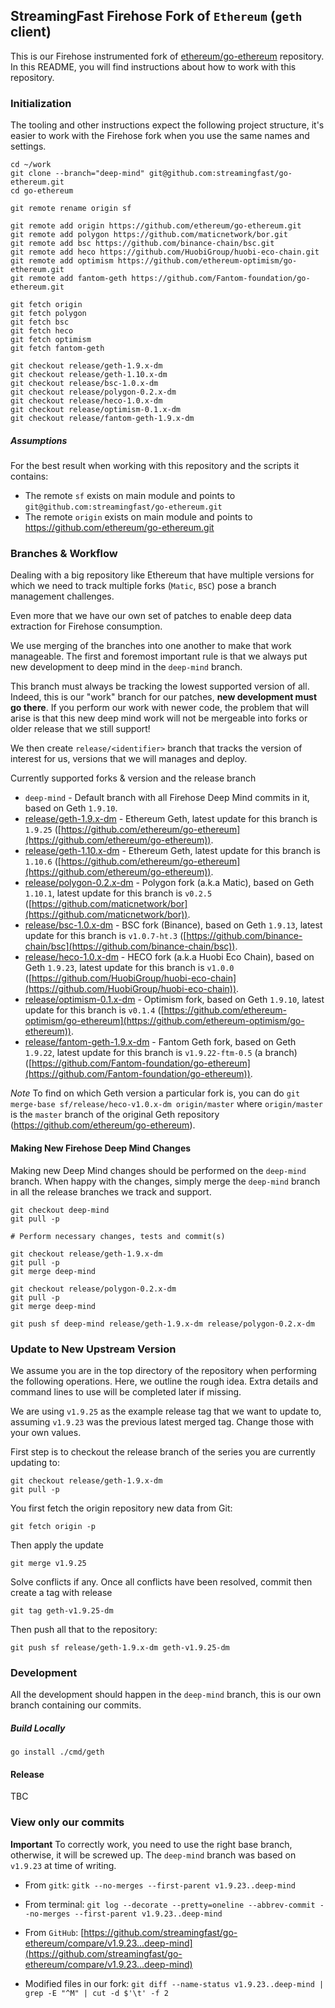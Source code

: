 ## StreamingFast Firehose Fork of `Ethereum` (`geth` client)

This is our Firehose instrumented fork of [ethereum/go-ethereum](https://github.com/ethereum/go-ethereum) repository. In this README, you will find instructions about how to work with this repository.

### Initialization

The tooling and other instructions expect the following project
structure, it's easier to work with the Firehose fork when you use
the same names and settings.

```
cd ~/work
git clone --branch="deep-mind" git@github.com:streamingfast/go-ethereum.git
cd go-ethereum

git remote rename origin sf

git remote add origin https://github.com/ethereum/go-ethereum.git
git remote add polygon https://github.com/maticnetwork/bor.git
git remote add bsc https://github.com/binance-chain/bsc.git
git remote add heco https://github.com/HuobiGroup/huobi-eco-chain.git
git remote add optimism https://github.com/ethereum-optimism/go-ethereum.git
git remote add fantom-geth https://github.com/Fantom-foundation/go-ethereum.git

git fetch origin
git fetch polygon
git fetch bsc
git fetch heco
git fetch optimism
git fetch fantom-geth

git checkout release/geth-1.9.x-dm
git checkout release/geth-1.10.x-dm
git checkout release/bsc-1.0.x-dm
git checkout release/polygon-0.2.x-dm
git checkout release/heco-1.0.x-dm
git checkout release/optimism-0.1.x-dm
git checkout release/fantom-geth-1.9.x-dm
```

##### Assumptions

For the best result when working with this repository and the scripts it contains:

- The remote `sf` exists on main module and points to `git@github.com:streamingfast/go-ethereum.git`
- The remote `origin` exists on main module and points to https://github.com/ethereum/go-ethereum.git

### Branches & Workflow

Dealing with a big repository like Ethereum that have multiple versions for which we need
to track multiple forks (`Matic`, `BSC`) pose a branch management challenges.

Even more that we have our own set of patches to enable deep data extraction
for Firehose consumption.

We use merging of the branches into one another to make that work manageable.
The first and foremost important rule is that we always put new development to
deep mind in the `deep-mind` branch.

This branch must always be tracking the lowest supported version of all. Indeed,
this is our "work" branch for our patches, **new development must go there**. If you
perform our work with newer code, the problem that will arise is that this new
deep mind work will not be mergeable into forks or older release that we still
support!

We then create `release/<identifier>` branch that tracks the version of interest
for us, versions that we will manages and deploy.

Currently supported forks & version and the release branch

- `deep-mind` - Default branch with all Firehose Deep Mind commits in it, based on Geth `1.9.10`.
- [release/geth-1.9.x-dm](https://github.com/streamingfast/go-ethereum/tree/release/geth-1.9.x-dm) - Ethereum Geth, latest update for this branch is `1.9.25` ([https://github.com/ethereum/go-ethereum](https://github.com/ethereum/go-ethereum)).
- [release/geth-1.10.x-dm](https://github.com/streamingfast/go-ethereum/tree/release/geth-1.10.x-dm) - Ethereum Geth, latest update for this branch is `1.10.6` ([https://github.com/ethereum/go-ethereum](https://github.com/ethereum/go-ethereum)).
- [release/polygon-0.2.x-dm](https://github.com/streamingfast/go-ethereum/tree/release/polygon-0.2.x-dm) - Polygon fork (a.k.a Matic), based on Geth `1.10.1`, latest update for this branch is `v0.2.5` ([https://github.com/maticnetwork/bor](https://github.com/maticnetwork/bor)).
- [release/bsc-1.0.x-dm](https://github.com/streamingfast/go-ethereum/tree/release/bsc-1.0.x-dm) - BSC fork (Binance), based on Geth `1.9.13`, latest update for this branch is `v1.0.7-ht.3` ([https://github.com/binance-chain/bsc](https://github.com/binance-chain/bsc)).
- [release/heco-1.0.x-dm](https://github.com/streamingfast/go-ethereum/tree/release/heco-1.0.x-dm) - HECO fork (a.k.a Huobi Eco Chain), based on Geth `1.9.23`, latest update for this branch is `v1.0.0` ([https://github.com/HuobiGroup/huobi-eco-chain](https://github.com/HuobiGroup/huobi-eco-chain)).
- [release/optimism-0.1.x-dm](https://github.com/streamingfast/go-ethereum/tree/release/optimism-0.1.x-dm) - Optimism fork, based on Geth `1.9.10`, latest update for this branch is `v0.1.4` ([https://github.com/ethereum-optimism/go-ethereum](https://github.com/ethereum-optimism/go-ethereum)).
- [release/fantom-geth-1.9.x-dm](https://github.com/streamingfast/go-ethereum/tree/release/fantom-geth-1.9.x-dm) - Fantom Geth fork, based on Geth `1.9.22`, latest update for this branch is `v1.9.22-ftm-0.5` (a branch) ([https://github.com/Fantom-foundation/go-ethereum](https://github.com/Fantom-foundation/go-ethereum)).

*Note* To find on which Geth version a particular fork is, you can do `git merge-base sf/release/heco-v1.0.x-dm origin/master` where `origin/master` is the `master` branch of the original Geth repository (https://github.com/ethereum/go-ethereum).

#### Making New Firehose Deep Mind Changes

Making new Deep Mind changes should be performed on the `deep-mind` branch. When happy
with the changes, simply merge the `deep-mind` branch in all the release branches we track
and support.

    git checkout deep-mind
    git pull -p

    # Perform necessary changes, tests and commit(s)

    git checkout release/geth-1.9.x-dm
    git pull -p
    git merge deep-mind

    git checkout release/polygon-0.2.x-dm
    git pull -p
    git merge deep-mind

    git push sf deep-mind release/geth-1.9.x-dm release/polygon-0.2.x-dm

### Update to New Upstream Version

We assume you are in the top directory of the repository when performing the following
operations. Here, we outline the rough idea. Extra details and command lines to use
will be completed later if missing.

We are using `v1.9.25` as the example release tag that we want to update to, assuming
`v1.9.23` was the previous latest merged tag. Change
those with your own values.

First step is to checkout the release branch of the series you are currently
updating to:

    git checkout release/geth-1.9.x-dm
    git pull -p

You first fetch the origin repository new data from Git:

    git fetch origin -p

Then apply the update

    git merge v1.9.25

Solve conflicts if any. Once all conflicts have been resolved, commit then
create a tag with release

    git tag geth-v1.9.25-dm

Then push all that to the repository:

    git push sf release/geth-1.9.x-dm geth-v1.9.25-dm

### Development

All the development should happen in the `deep-mind` branch, this is our own branch
containing our commits.

##### Build Locally

    go install ./cmd/geth

#### Release

TBC

### View only our commits

**Important** To correctly work, you need to use the right base branch, otherwise, it will be screwed up. The `deep-mind`
branch was based on `v1.9.23` at time of writing.

* From `gitk`: `gitk --no-merges --first-parent v1.9.23..deep-mind`
* From terminal: `git log --decorate --pretty=oneline --abbrev-commit --no-merges --first-parent v1.9.23..deep-mind`
* From `GitHub`: [https://github.com/streamingfast/go-ethereum/compare/v1.9.23...deep-mind](https://github.com/streamingfast/go-ethereum/compare/v1.9.23...deep-mind)

* Modified files in our fork: `git diff --name-status v1.9.23..deep-mind | grep -E "^M" | cut -d $'\t' -f 2`
